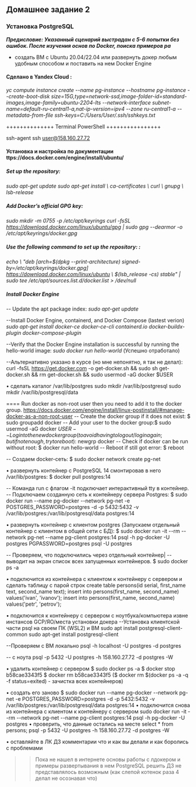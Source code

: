 
## Домашнее задание 2

###   Установка PostgreSQL
***Предисловие: Указанный сценарий выстрадан с 5-6 попытки без ошибок. После изучения основ по Docker, поиска примеров ра***

 - создать ВМ с Ubuntu 20.04/22.04 или развернуть докер любым удобным способом и поставить на нем Docker Engine
#### Сделано в Yandex Cloud :
_yc compute instance create --name pg-instance --hostname pg-instance --create-boot-disk size=15G,type=network-ssd,image-folder-id=standard-images,image-family=ubuntu-2204-lts --network-interface subnet-name=default-ru-central1-a,nat-ip-version=ipv4 --zone ru-central1-a --metadata-from-file ssh-keys=C:/Users/User/.ssh/sshkeys.txt_
  
++++++++++++++ Terminal PowerShell ++++++++++++++++
 
  ssh-agent
  ssh user@158.160.27.72
  
 #### Установка и настройка по документации ttps://docs.docker.com/engine/install/ubuntu/ 

##### Set up the repository: 
 _sudo apt-get update
 sudo apt-get install \\
    ca-certificates \\
    curl \\
    gnupg \\
    lsb-release_

##### Add Docker’s official GPG key:  
_sudo mkdir -m 0755 -p /etc/apt/keyrings
 curl -fsSL https://download.docker.com/linux/ubuntu/gpg | sudo gpg --dearmor -o /etc/apt/keyrings/docker.gpg_

##### Use the following command to set up the repository: : 
_echo \\
  "deb [arch=$(dpkg --print-architecture) signed-by=/etc/apt/keyrings/docker.gpg] https://download.docker.com/linux/ubuntu \\
  $(lsb_release -cs) stable" | sudo tee /etc/apt/sources.list.d/docker.list > /dev/null_

##### Install Docker Engine
 -- Update the apt package index:
 _sudo apt-get update_

 --Install Docker Engine, containerd, and Docker Compose (lastest verion)
 _sudo apt-get install docker-ce docker-ce-cli containerd.io docker-buildx-plugin docker-compose-plugin_
 
 --Verify that the Docker Engine installation is successful by running the hello-world image:
 _sudo docker run hello-world_
(Успешно отработало)

--Альтернативно указано в курсе (но мне непонятно, я так не делал): curl -fsSL https://get.docker.com -o get-docker.sh && sudo sh get-docker.sh && rm get-docker.sh && sudo usermod -aG docker $USER

• сделать каталог /var/lib/postgres
sudo mkdir /var/lib/postgresql
sudo mkdir /var/lib/postgresql/data

 ==== Run docker as non-root user then you need to add it to the docker group. https://docs.docker.com/engine/install/linux-postinstall/#manage-docker-as-a-non-root-user
 -- Create the docker group if it does not exist: $ sudo groupadd docker
 -- Add your user to the docker group:$ sudo usermod -aG docker $USER
 -- Log in to the new docker group (to avoid having to log out / log in again; but if not enough, try to reboot):$ newgrp docker
 -- Check if docker can be run without root: $ docker run hello-world
 -- Reboot if still got error: $ reboot

-- Создаем docker-сеть: $ sudo docker network create pg-net

• развернуть контейнер с PostgreSQL 14 смонтировав в него /var/lib/postgres:  $ docker pull postgres:14
 
 -- Команда run с флагом -it подключает интерактивный tty в контейнер. 
 -- Подключаем созданную сеть к контейнеру сервера Postgres:
 $ sudo docker run --name pg-docker --network pg-net -e POSTGRES_PASSWORD=postgres -d -p 5432:5432 -v /var/lib/postgres:/var/lib/postgresql/data postgres:14

• развернуть контейнер с клиентом postgres (Запускаем отдельный контейнер с клиентом в общей сети с БД):
 $ sudo docker run -it --rm --network pg-net --name pg-client postgres:14 psql -h pg-docker -U postgres
PGPASSWORD=postgres psql -U postgres

 -- Проверяем, что подключились через отдельный контейнер|  -- выводит на экран список всех запущенных контейнеров.
 $ sudo docker ps -a



• подключится из контейнера с клиентом к контейнеру с сервером и сделать таблицу с парой строк
create table persons(id serial, first_name text, second_name text); 
insert into persons(first_name, second_name) values('ivan', 'ivanov'); 
insert into persons(first_name, second_name) values('petr', 'petrov'); 

• подключится к контейнеру с сервером с ноутбука/компьютера извне инстансов GCP/ЯО/места установки докера
--Установка клиентской части psql на своем ПК (WSL2) и ВМ
sudo apt install postgresql-client-common
sudo apt-get install postgresql-client

--Проверяем с ВМ локально
psql -h localhost -U postgres -d postgres

-- с ноута
psql -p 5432 -U postgres -h 158.160.27.72 -d postgres -W

• удалить контейнер с сервером
$ sudo docker ps -a
$ docker stop b58cae3343f5 
$ docker rm b58cae3343f5   ($ docker rm $(docker ps -a -q -f status=exited) - зачистка всех контейнеров)

• создать его заново
$ sudo docker run --name pg-docker --network pg-net -e POSTGRES_PASSWORD=postgres -d -p 5432:5432 -v /var/lib/postgres:/var/lib/postgresql/data postgres:14
• подключится снова из контейнера с клиентом к контейнеру с сервером
sudo docker run -it --rm --network pg-net --name pg-client postgres:14 psql -h pg-docker -U postgres
• проверить, что данные остались на месте
select * from persons;
psql -p 5432 -U postgres -h 158.160.27.72 -d postgres -W

• оставляйте в ЛК ДЗ комментарии что и как вы делали и как боролись с проблемами 
>> Пока не нашел в интернете основы работы с лдокером и примеры развертывания в нем PostgreSQL решить ДЗ не представлялось возможным (как слепой котенок раза 4 делал не осознавая что)




<!--stackedit_data:
eyJoaXN0b3J5IjpbMTcyNzAxMjQ0MywtMTkwNzI5OTY0N119
-->